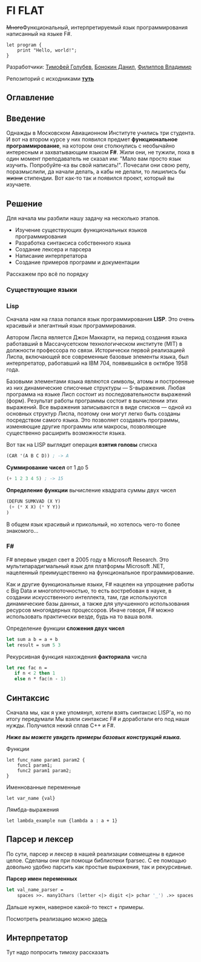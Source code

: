 # FI FLAT

~~Много~~Функциональный, интерпретируемый язык программирования написанный на языке F#.

```
let program {
    print "Hello, world!";
}
```

Разработчики: [Тимофей Голубев](https://github.com/cat-mood), [Бонокин Данил](https://github.com/Bonik0), [Филиппов Владимир](https://github.com/zloyaloha)

Репозиторий с исходниками [**туть**](https://github.com/MAILabs-Edu-2024/fp-compiler-lab-hockey-s-head)

## Оглавление

## Введение

Однажды в Московском Авиационном Институте учились три студента. И вот на втором курсе у них появился предмет **функциональное программирование**, на котором они столкнулись с необычайно интересным и захватывающим языком **F#**. Жили они, не тужили, пока в один момент преподаватель не сказал им: "Мало вам просто язык изучить. Попробуйте-ка вы свой написать!". Почесали они свою репу, поразмыслили, да начали делать, а кабы не делали, то лишились бы ~~жизни~~ стипендии. Вот как-то так и появился проект, который вы изучаете.

## Решение

Для начала мы разбили нашу задачу на несколько этапов. 

+ Изучение существующих функциональных языков программирования
+ Разработка синтаксиса собственного языка
+ Создание лексера и парсера
+ Написание интерпретатора
+ Создание примеров программ и документации

Расскажем про всё по порядку

### Существующие языки
### Lisp
Сначала нам на глаза попался язык программирования **LISP**. Это очень красивый и элегантный язык программирования.

Автором Лиспа является Джон Маккарти, на период создания языка работавший в Массачусетском технологическом институте (MIT) в должности профессора по связи. Исторически первой реализацией Лиспа, включающей все современные базовые элементы языка, был интерпретатор, работавший на IBM 704, появившийся в октябре 1958 года.

Базовыми элементами языка являются символы, атомы и построенные из них динамические списочные структуры — S-выражения. Любая программа на языке Лисп состоит из последовательности выражений (форм). Результат работы программы состоит в вычислении этих выражений. Все выражения записываются в виде списков — одной из основных структур Лиспа, поэтому они могут легко быть созданы посредством самого языка. Это позволяет создавать программы, изменяющие другие программы или макросы, позволяющие существенно расширить возможности языка.

Вот так на LISP выглядит операция **взятия головы** списка

```lisp
(CAR '(A B C D)) ; -> A
```

**Суммирование чисел** от 1 до 5

```lisp
(+ 1 2 3 4 5) ; -> 15
```

**Определение функции**  вычисление квадрата суммы двух чисел

```lisp
(DEFUN SUMKVAD (X Y)
 (+ (* X X) (* Y Y))
)
```

В общем язык красивый и прикольный, но хотелось чего-то более знакомого...
### F#

F# впервые увидел свет в 2005 году в Microsoft Research. Это мультипарадигмальный язык для платформы Microsoft .NET, нацеленный преимущественно на функциональное программирование.

Как и другие функциональные языки, F# нацелен на упрощение работы с Big Data и многопоточностью, то есть востребован в науке, в создании искусственного интеллекта, там, где используются динамические базы данных, а также для улучшенного использования ресурсов многоядерных процессоров. Иначе говоря, F# можно использовать практически везде, будь на то ваша воля.

Определение функции **сложения двух чисел**

```fsharp
let sum a b = a + b
let result = sum 5 3
```

Рекурсивная функция нахождения **факториала** числа
```fsharp
let rec fac n =
   if n < 2 then 1
   else n * fac(n - 1)
```

## Синтаксис
Сначала мы, как я уже упомянул, хотели взять синтаксис LISP'а, но по итогу передумали Мы взяли синтаксис F# и доработали его под наши нужды. Получился некий сплав C++ и F#.

***Ниже вы можете увидеть примеры базовых конструкций языка.***

Функции
```
let func_name param1 param2 {
    func1 param1;
    func2 param1 param2;
}
```
Именнованные переменные
```
let var_name {val}
```
Лямбда-выражения
```
let lambda_example num {lambda a : a + 1}
```

## Парсер и лексер
По сути, парсер и лексер в нашей реализации совмещены в единое целое. Сделаны они при помощи библиотеки fparsec. С ее помощью довольно удобно парсить как простые выражения, так и рекурсивные. 

**Парсер имен переменных**
```fsharp
let val_name_parser = 
    spaces >>. many1Chars (letter <|> digit <|> pchar '_') .>> spaces
```

Дальше нужен, наверное какой-то текст + примеры.

Посмотреть реализацию можно [здесь](https://github.com/MAILabs-Edu-2024/fp-compiler-lab-hockey-s-head/blob/main/Program.fs)

## Интерпретатор
Тут надо попросить тимоху рассказать
##

